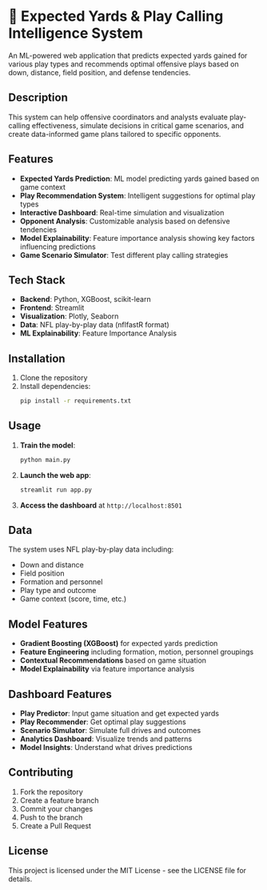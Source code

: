 # 🏈 Expected Yards & Play Calling Intelligence System

An ML-powered web application that predicts expected yards gained for various play types and recommends optimal offensive plays based on down, distance, field position, and defense tendencies.

## Description

This system can help offensive coordinators and analysts evaluate play-calling effectiveness, simulate decisions in critical game scenarios, and create data-informed game plans tailored to specific opponents.

## Features

- **Expected Yards Prediction**: ML model predicting yards gained based on game context
- **Play Recommendation System**: Intelligent suggestions for optimal play types
- **Interactive Dashboard**: Real-time simulation and visualization
- **Opponent Analysis**: Customizable analysis based on defensive tendencies
- **Model Explainability**: Feature importance analysis showing key factors influencing predictions
- **Game Scenario Simulator**: Test different play calling strategies

## Tech Stack

- **Backend**: Python, XGBoost, scikit-learn
- **Frontend**: Streamlit
- **Visualization**: Plotly, Seaborn
- **Data**: NFL play-by-play data (nflfastR format)
- **ML Explainability**: Feature Importance Analysis

## Installation

1. Clone the repository
2. Install dependencies:
   ```bash
   pip install -r requirements.txt
   ```

## Usage

1. **Train the model**:
   ```bash
   python main.py
   ```

2. **Launch the web app**:
   ```bash
   streamlit run app.py
   ```

3. **Access the dashboard** at `http://localhost:8501`

## Data

The system uses NFL play-by-play data including:
- Down and distance
- Field position
- Formation and personnel
- Play type and outcome
- Game context (score, time, etc.)

## Model Features

- **Gradient Boosting (XGBoost)** for expected yards prediction
- **Feature Engineering** including formation, motion, personnel groupings
- **Contextual Recommendations** based on game situation
- **Model Explainability** via feature importance analysis

## Dashboard Features

- **Play Predictor**: Input game situation and get expected yards
- **Play Recommender**: Get optimal play suggestions
- **Scenario Simulator**: Simulate full drives and outcomes
- **Analytics Dashboard**: Visualize trends and patterns
- **Model Insights**: Understand what drives predictions

## Contributing

1. Fork the repository
2. Create a feature branch
3. Commit your changes
4. Push to the branch
5. Create a Pull Request

## License

This project is licensed under the MIT License - see the LICENSE file for details.
